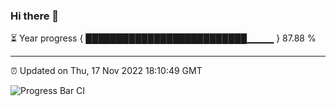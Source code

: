 ### Hi there 👋

⏳ Year progress { ██████████████████████████▁▁▁▁ } 87.88 %

---

⏰ Updated on Thu, 17 Nov 2022 18:10:49 GMT

![Progress Bar CI](https://github.com/Shyam-Makwana/GitHub-Actions-Demo/workflows/Progress%20Bar%20CI/badge.svg)
